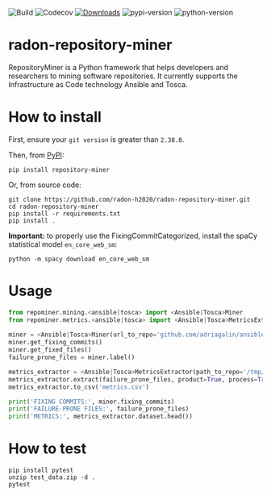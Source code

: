 ![Build](https://github.com/radon-h2020/radon-repository-miner/workflows/Build/badge.svg)
![Codecov](https://img.shields.io/codecov/c/github/radon-h2020/radon-repository-miner)
[![Downloads](https://pepy.tech/badge/repository-miner/month)](https://pepy.tech/project/repository-miner)
![pypi-version](https://img.shields.io/pypi/v/repository-miner)
![python-version](https://img.shields.io/pypi/pyversions/repository-miner)

# radon-repository-miner

RepositoryMiner is a Python framework that helps developers and researchers to mining software repositories.
It currently supports the Infrastructure as Code technology Ansible and Tosca.


# How to install

First, ensure your `git version` is greater than `2.38.0`.

Then, from [PyPI](https://pypi.org/project/repository-miner/):

```pip install repository-miner```

Or, from source code:

```text
git clone https://github.com/radon-h2020/radon-repository-miner.git
cd radon-repository-miner
pip install -r requirements.txt
pip install .
```

**Important:** to properly use the FixingCommitCategorized, install the spaCy statistical model `en_core_web_sm`: 

`python -m spacy download en_core_web_sm`


# Usage

```python
from repominer.mining.<ansible|tosca> import <Ansible|Tosca>Miner
from repominer.metrics.<ansible|tosca> import <Ansible|Tosca>MetricsExtractor
    
miner = <Ansible|Tosca>Miner(url_to_repo='github.com/adriagalin/ansible.motd', clone_repo_to='/tmp') 
miner.get_fixing_commits()
miner.get_fixed_files()
failure_prone_files = miner.label()

metrics_extractor = <Ansible|Tosca>MetricsExtractor(path_to_repo='/tmp/ansible.motd')
metrics_extractor.extract(failure_prone_files, product=True, process=True, delta=True)
metrics_extractor.to_csv('metrics.csv')

print('FIXING COMMITS:', miner.fixing_commits)
print('FAILURE-PRONE FILES:', failure_prone_files)
print('METRICS:', metrics_extractor.dataset.head())
```

# How to test

```text
pip install pytest
unzip test_data.zip -d .
pytest
```
